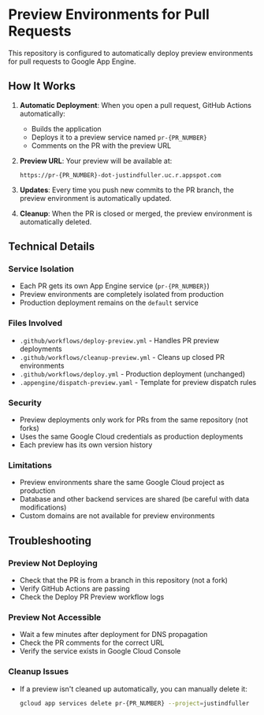 # Preview Environments for Pull Requests

This repository is configured to automatically deploy preview environments for pull requests to Google App Engine.

## How It Works

1. **Automatic Deployment**: When you open a pull request, GitHub Actions automatically:
   - Builds the application
   - Deploys it to a preview service named `pr-{PR_NUMBER}`
   - Comments on the PR with the preview URL

2. **Preview URL**: Your preview will be available at:

   ```text
   https://pr-{PR_NUMBER}-dot-justindfuller.uc.r.appspot.com
   ```

3. **Updates**: Every time you push new commits to the PR branch, the preview environment is automatically updated.

4. **Cleanup**: When the PR is closed or merged, the preview environment is automatically deleted.

## Technical Details

### Service Isolation

- Each PR gets its own App Engine service (`pr-{PR_NUMBER}`)
- Preview environments are completely isolated from production
- Production deployment remains on the `default` service

### Files Involved

- `.github/workflows/deploy-preview.yml` - Handles PR preview deployments
- `.github/workflows/cleanup-preview.yml` - Cleans up closed PR environments
- `.github/workflows/deploy.yml` - Production deployment (unchanged)
- `.appengine/dispatch-preview.yaml` - Template for preview dispatch rules

### Security
- Preview deployments only work for PRs from the same repository (not forks)
- Uses the same Google Cloud credentials as production deployments
- Each preview has its own version history

### Limitations
- Preview environments share the same Google Cloud project as production
- Database and other backend services are shared (be careful with data modifications)
- Custom domains are not available for preview environments

## Troubleshooting

### Preview Not Deploying
- Check that the PR is from a branch in this repository (not a fork)
- Verify GitHub Actions are passing
- Check the Deploy PR Preview workflow logs

### Preview Not Accessible
- Wait a few minutes after deployment for DNS propagation
- Check the PR comments for the correct URL
- Verify the service exists in Google Cloud Console

### Cleanup Issues
- If a preview isn't cleaned up automatically, you can manually delete it:
  ```bash
  gcloud app services delete pr-{PR_NUMBER} --project=justindfuller
  ```